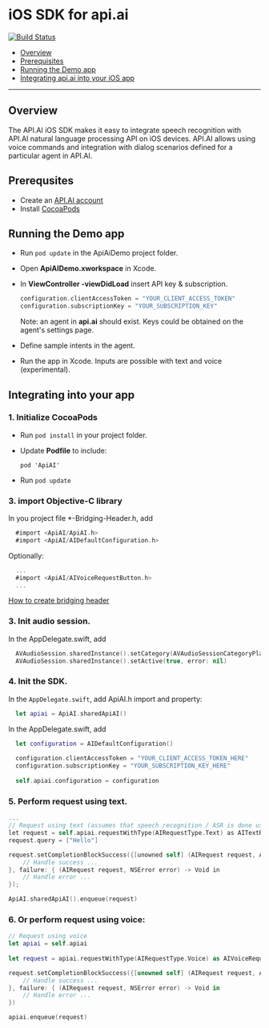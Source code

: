 iOS SDK for api.ai
==============

[![Build Status](https://travis-ci.org/api-ai/api-ai-ios-sdk.svg?branch=master)](https://travis-ci.org/api-ai/api-ai-ios-sdk)

* [Overview](#overview)
* [Prerequisites](#prerequisites)
* [Running the Demo app](#runningthedemoapp)
* [Integrating api.ai into your iOS app](#integratingintoyourapp)

---------------

## <a name="overview"></a>Overview
The API.AI iOS SDK makes it easy to integrate speech recognition with API.AI natural language processing API on iOS devices. API.AI allows using voice commands and integration with dialog scenarios defined for a particular agent in API.AI.

## <a name="prerequisites"></a>Prerequsites
* Create an [API.AI account](http://api.ai)
* Install [CocoaPods](http://cocoapods.org/)


## <a name="runningthedemoapp"></a>Running the Demo app
* Run ```pod update``` in the ApiAiDemo project folder.
* Open **ApiAIDemo.xworkspace** in Xcode.
* In **ViewController -viewDidLoad** insert API key & subscription.
  ```swift
  configuration.clientAccessToken = "YOUR_CLIENT_ACCESS_TOKEN"
  configuration.subscriptionKey = "YOUR_SUBSCRIPTION_KEY"
  ```
  
  Note: an agent in **api.ai** should exist. Keys could be obtained on the agent's settings page.
  
* Define sample intents in the agent.
* Run the app in Xcode.
  Inputs are possible with text and voice (experimental).


## <a name="integratingintoyourapp"></a>Integrating into your app
### 1. Initialize CocoaPods 
  * Run  ```pod install``` in your project folder.
  
  * Update **Podfile** to include:
    ```Podfile
    pod 'ApiAI'
    ```

* Run ```pod update```

### 3. import Objective-C library
  In you project file *-Bridging-Header.h, add
  ```Objective-C
    #import <ApiAI/ApiAI.h>
    #import <ApiAI/AIDefaultConfiguration.h>
  ```

  Optionally:
  ```Objective-C
    ...
    #import <ApiAI/AIVoiceRequestButton.h>
    ...
  ```

  [How to create bridging header](https://developer.apple.com/library/ios/documentation/Swift/Conceptual/BuildingCocoaApps/MixandMatch.html)

### 3. Init audio session.
  In the AppDelegate.swift, add
  ```swift
    AVAudioSession.sharedInstance().setCategory(AVAudioSessionCategoryPlayAndRecord, error: nil)
    AVAudioSession.sharedInstance().setActive(true, error: nil)
  ```
  
### 4. Init the SDK.
  In the ```AppDelegate.swift```, add ApiAI.h import and property: 
  ```swift
    let apiai = ApiAI.sharedApiAI()
  ```
  
  In the AppDelegate.swift, add
  ```swift
    let configuration = AIDefaultConfiguration()
        
    configuration.clientAccessToken = "YOUR_CLIENT_ACCESS_TOKEN_HERE"
    configuration.subscriptionKey = "YOUR_SUBSCRIPTION_KEY_HERE"
    
    self.apiai.configuration = configuration
  ```

### 5. Perform request using text.
  ```Objective-C
  ...
  // Request using text (assumes that speech recognition / ASR is done using a third-party library, e.g. AT&T)
  let request = self.apiai.requestWithType(AIRequestType.Text) as AITextRequest
  request.query = ["Hello"]

  request.setCompletionBlockSuccess({[unowned self] (AIRequest request, AnyObject response) -> Void in
      // Handle success ...
  }, failure: { (AIRequest request, NSError error) -> Void in
      // Handle error ...
  });
  
  ApiAI.sharedApiAI().enqueue(request)
  ```
  
### 6. Or perform request using voice:
  ```swift
  // Request using voice
  let apiai = self.apiai
        
  let request = apiai.requestWithType(AIRequestType.Voice) as AIVoiceRequest
  
  request.setCompletionBlockSuccess({[unowned self] (AIRequest request, AnyObject response) -> Void in
      // Handle success ...
  }, failure: { (AIRequest request, NSError error) -> Void in
      // Handle error ...
  })
  
  apiai.enqueue(request)
  ```
